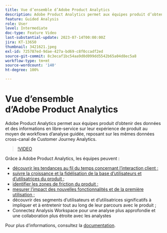 ```yaml
---
title: Vue d’ensemble d’Adobe Product Analytics
description: Adobe Product Analytics permet aux équipes produit d’obtenir des données et des informations en libre-service sur leur expérience de produit au moyen de workflows d’analyse guidée, reposant sur les mêmes données cross-canal de Customer Journey Analytics.
feature: Guided Analysis
role: User
level: Intermediate
doc-type: Feature Video
last-substantial-update: 2023-07-14T00:00:00Z
jira: KT-13650
thumbnail: 3421621.jpeg
exl-id: 725787ed-9dae-427a-bd69-c8f0ccadf2ed
source-git-commit: 8c3ecaf1bc54aa9d0d099dd5542b65a04d8ec5a8
workflow-type: tm+mt
source-wordcount: '140'
ht-degree: 100%

---
```


# Vue d’ensemble d’Adobe Product Analytics

Adobe Product Analytics permet aux équipes produit d’obtenir des données et des informations en libre-service sur leur expérience de produit au moyen de workflows d’analyse guidée, reposant sur les mêmes données cross-canal de Customer Journey Analytics.

>[!VIDEO](https://video.tv.adobe.com/v/3423508/?learn=on&captions=fre_fr)

Grâce à Adobe Product Analytics, les équipes peuvent :

* [découvrir les tendances au fil du temps concernant l’interaction client ;](../guided-analysis/trends.md)
* [suivre la croissance et la fidélisation de la base d’utilisateurs et d’utilisatrices du produit ;](../guided-analysis/active-growth.md)
* [identifier les zones de friction du produit ;](../guided-analysis/funnel.md)
* [mesurer l’impact des nouvelles fonctionnalités et de la première utilisation ;](../guided-analysis/release-impact.md)
* découvrir des segments d’utilisateurs et d’utilisatrices significatifs à impliquer et à entretenir tout au long de leur parcours avec le produit ;
* Connectez Analysis Workspace pour une analyse plus approfondie et une collaboration plus étroite avec les analystes

Pour plus dʼinformations, consultez la [documentation](https://experienceleague.adobe.com/fr/docs/analytics-platform/using/guided-analysis/overview).
